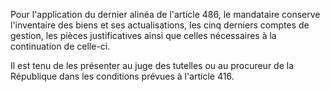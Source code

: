   
Pour l'application du dernier alinéa de l'article 486, le mandataire conserve l'inventaire des biens et ses actualisations, les cinq derniers comptes de gestion, les pièces justificatives ainsi que celles nécessaires à la continuation de celle-ci.   

  
Il est tenu de les présenter au juge des tutelles ou au procureur de la République dans les conditions prévues à l'article 416.
  
